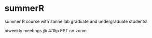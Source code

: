 # summerR
summer R course with zanne lab graduate and undergraduate students!

biweekly meetings @ 4:15p EST on zoom 
